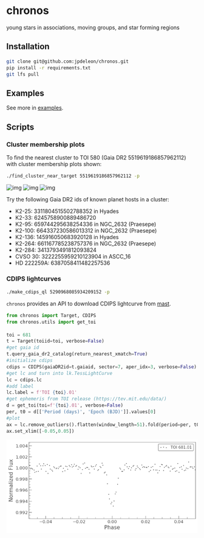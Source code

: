 # chronos
young stars in associations, moving groups, and star forming regions

## Installation
```bash
git clone git@github.com:jpdeleon/chronos.git
pip install -r requirements.txt
git lfs pull
```

## Examples
See more in [examples](https://github.com/jpdeleon/chronos/tree/master/notebooks).

## Scripts
### Cluster membership plots
To find the nearest cluster to TOI 580 (Gaia DR2 5519619186857962112) with cluster membership plots shown:
```bash
./find_cluster_near_target 5519619186857962112 -p
```

![img](./data/Vel_OB2_hrd.png)
![img](./data/Vel_OB2_kinematics.png)
![img](./data/Vel_OB2_xyz_uvw.png)

Try the following Gaia DR2 ids of known planet hosts in a cluster:
* K2-25: 3311804515502788352 in Hyades
* K2-33: 6245758900889486720
* K2-95: 659744295638254336 in NGC_2632 (Praesepe)
* K2-100: 664337230586013312 in NGC_2632 (Praesepe)
* K2-136: 145916050683920128 in Hyades
* K2-264: 661167785238757376 in NGC_2632 (Praesepe)
* K2-284: 3413793491812093824
* CVSO 30: 3222255959210123904 in ASCC_16
* HD 222259A: 6387058411482257536

### CDIPS lightcurves
```bash
./make_cdips_ql 5290968085934209152 -p
```

`chronos` provides an API to download CDIPS lightcurve from [mast](http://archive.stsci.edu/hlsp/cdips).

``` python
from chronos import Target, CDIPS
from chronos.utils import get_toi

toi = 681
t = Target(toiid=toi, verbose=False)
#get gaia id
t.query_gaia_dr2_catalog(return_nearest_xmatch=True)
#initialize cdips
cdips = CDIPS(gaiaDR2id=t.gaiaid, sector=7, aper_idx=3, verbose=False)
#get lc and turn into lk.TessLightCurve
lc = cdips.lc
#add label
lc.label = f'TOI {toi}.01'
#get ephemeris from TOI release (https://tev.mit.edu/data/)
d = get_toi(toi=f'{toi}.01', verbose=False)
per, t0 = d[['Period (days)', 'Epoch (BJD)']].values[0]
#plot
ax = lc.remove_outliers().flatten(window_length=51).fold(period=per, t0=t0).scatter()
ax.set_xlim([-0.05,0.05])
```

![img](./data/cdips_lc.png)
